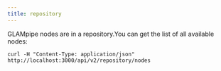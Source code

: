 ```yaml
---
title: repository
---
```


GLAMpipe nodes are in a repository.You can get the list of all available nodes:

	curl -H "Content-Type: application/json" http://localhost:3000/api/v2/repository/nodes